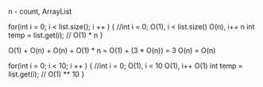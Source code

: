 
n - count, ArrayList

for(int i = 0; i < list.size(); i ++ ) { //int i = 0; O(1), i < list.size() O(n), i++ n
        int temp = list.get(i);  // O(1) * n
}

O(1) + O(n) + O(n) + O(1) * n = O(1) + (3 * O(n)) = 3 O(n) = O(n)

for(int i = 0; i < 10; i ++ ) {  //int i = 0; O(1), i < 10 O(1), i++ O(1)
        int temp = list.get(i); // O(1) ** 10
}
